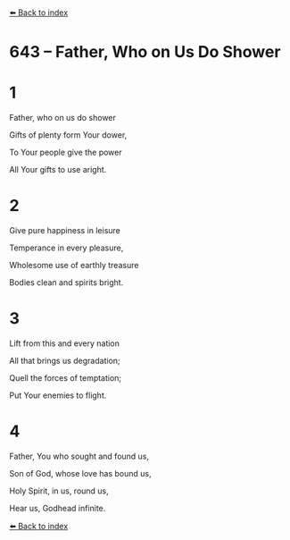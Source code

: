 [⬅️ Back to index](../README.md)

# 643 – Father, Who on Us Do Shower





# 1

Father, who on us do shower

Gifts of plenty form Your dower,

To Your people give the power

All Your gifts to use aright.



# 2

Give pure happiness in leisure

Temperance in every pleasure,

Wholesome use of earthly treasure

Bodies clean and spirits bright.



# 3

Lift from this and every nation

All that brings us degradation;

Quell the forces of temptation;

Put Your enemies to flight.



# 4

Father, You who sought and found us,

Son of God, whose love has bound us,

Holy Spirit, in us, round us,

Hear us, Godhead infinite.

[⬅️ Back to index](../README.md)
